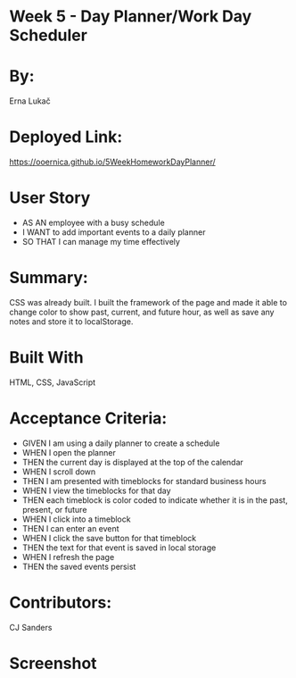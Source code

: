 # Week 5 - Day Planner/Work Day Scheduler

# By:
Erna Lukač

# Deployed Link:
https://ooernica.github.io/5WeekHomeworkDayPlanner/

# User Story
- AS AN employee with a busy schedule
- I WANT to add important events to a daily planner
- SO THAT I can manage my time effectively

# Summary:

CSS was already built. I built the framework of the page and made it able to change color to show past, current, and future hour, as well as save any notes and store it to localStorage.

# Built With 

HTML, CSS, JavaScript

# Acceptance Criteria:
- GIVEN I am using a daily planner to create a schedule
- WHEN I open the planner
- THEN the current day is displayed at the top of the calendar
- WHEN I scroll down
- THEN I am presented with timeblocks for standard business hours
- WHEN I view the timeblocks for that day
- THEN each timeblock is color coded to indicate whether it is in the past, present, or future
- WHEN I click into a timeblock
- THEN I can enter an event
- WHEN I click the save button for that timeblock
- THEN the text for that event is saved in local storage
- WHEN I refresh the page
- THEN the saved events persist

# Contributors:
CJ Sanders

# Screenshot
